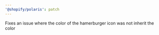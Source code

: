 ```yaml
---
'@shopify/polaris': patch
---
```


Fixes an issue where the color of the hamerburger icon was not inherit the color
